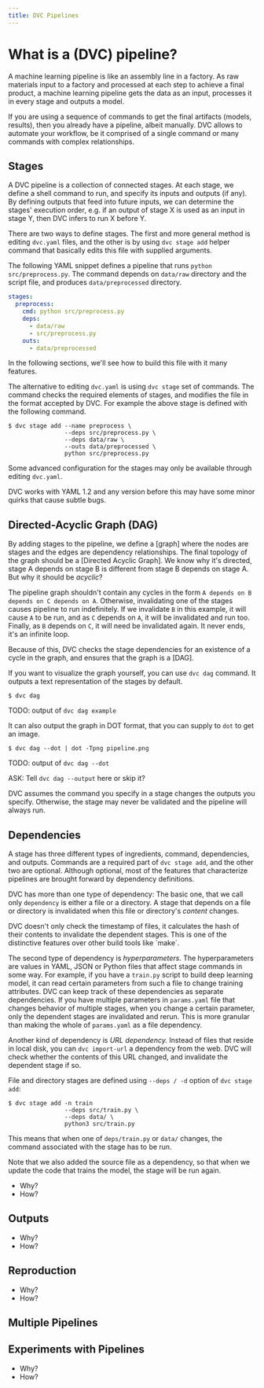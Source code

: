 ```yaml
---
title: DVC Pipelines
---
```


# What is a (DVC) pipeline?

A machine learning pipeline is like an assembly line in a factory. As raw
materials input to a factory and processed at each step to achieve a final
product, a machine learning pipeline gets the data as an input, processes it in
every stage and outputs a model.

If you are using a sequence of commands to get the final artifacts (models,
results), then you already have a pipeline, albeit manually. DVC allows to
automate your workflow, be it comprised of a single command or many commands
with complex relationships.

## Stages

A DVC pipeline is a collection of connected <abbr>stages</abbr>. At each stage,
we define a shell command to run, and specify its inputs and outputs (if any).
By defining outputs that feed into future inputs, we can determine the stages'
execution order, e.g. if an output of stage X is used as an input in stage Y,
then DVC infers to run X before Y.

There are two ways to define stages. The first and more general method is
editing `dvc.yaml` files, and the other is by using `dvc stage add` helper
command that basically edits this file with supplied arguments.

The following YAML snippet defines a pipeline that runs
`python src/preprocess.py`. The command depends on `data/raw` directory and the
script file, and produces `data/preprocessed` directory.

```yaml
stages:
  preprocess:
    cmd: python src/preprocess.py
    deps:
      - data/raw
      - src/preprocess.py
    outs:
      - data/preprocessed
```

In the following sections, we'll see how to build this file with it many
features.

The alternative to editing `dvc.yaml` is using `dvc stage` set of commands. The
command checks the required elements of stages, and modifies the file in the
format accepted by DVC. For example the above stage is defined with the
following command.

```dvc
$ dvc stage add --name preprocess \
                --deps src/preprocess.py \
                --deps data/raw \
                --outs data/preprocessed \
                python src/preprocess.py
```

<admon type="tip">

Some advanced configuration for the stages may only be available through editing
`dvc.yaml`.

</admon>

<admon type="warn">

DVC works with YAML 1.2 and any version before this may have some minor quirks
that cause subtle bugs.

</admon>

## Directed-Acyclic Graph (DAG)

By adding stages to the pipeline, we define a [graph] where the nodes are stages
and the edges are dependency relationships. The final topology of the graph
should be a [Directed Acyclic Graph]. We know why it's directed, stage A depends
on stage B is different from stage B depends on stage A. But why it should be
_acyclic_?

The pipeline graph shouldn't contain any cycles in the form
`A depends on B depends on C depends on A`. Otherwise, invalidating one of the
stages causes pipeline to run indefinitely. If we invalidate `B` in this
example, it will cause `A` to be run, and as `C` depends on `A`, it will be
invalidated and run too. Finally, as `B` depends on `C`, it will need be
invalidated again. It never ends, it's an infinite loop.

Because of this, DVC checks the stage dependencies for an existence of a cycle
in the graph, and ensures that the graph is a [DAG].

If you want to visualize the graph yourself, you can use `dvc dag` command. It
outputs a text representation of the stages by default.

```dvc
$ dvc dag
```

TODO: output of `dvc dag example`

It can also output the graph in DOT format, that you can supply to `dot` to get
an image.

```dvc
$ dvc dag --dot | dot -Tpng pipeline.png
```

TODO: output of `dvc dag --dot`

ASK: Tell `dvc dag --output` here or skip it?

<admon type="warning">
DVC assumes the command you specify in a stage changes the outputs you specify.
Otherwise, the stage may never be validated and the pipeline will always run.
</admon>

## Dependencies

A stage has three different types of ingredients, command, dependencies, and
outputs. Commands are a required part of `dvc stage add`, and the other two are
optional. Although optional, most of the features that characterize pipelines
are brought forward by dependency definitions.

DVC has more than one type of dependency: The basic one, that we call only
`dependency` is either a file or a directory. A stage that depends on a file or
directory is invalidated when this file or directory's _content_ changes.

<admon type="note">
DVC doesn't only check the timestamp of files, it calculates the hash
of their contents to invalidate the dependent stages. This is one of the
distinctive features over other build tools like  `make`. 
</admon>

The second type of dependency is _hyperparameters._ The hyperparameters are
values in YAML, JSON or Python files that affect stage commands in some way. For
example, if you have a `train.py` script to build deep learning model, it can
read certain parameters from such a file to change training attributes. DVC can
keep track of these dependencies as separate dependencies. If you have multiple
parameters in `params.yaml` file that changes behavior of multiple stages, when
you change a certain parameter, only the dependent stages are invalidated and
rerun. This is more granular than making the whole of `params.yaml` as a file
dependency.

Another kind of dependency is _URL dependency._ Instead of files that reside in
local disk, you can `dvc import-url` a dependency from the web. DVC will check
whether the contents of this URL changed, and invalidate the dependent stage if
so.


File and directory stages are defined using `--deps / -d` option of
`dvc stage add`:

```dvc
$ dvc stage add -n train
                --deps src/train.py \
                --deps data/ \
                python3 src/train.py
```

This means that when one of `deps/train.py` or `data/` changes, the command
associated with the stage has to be run.

Note that we also added the source file as a dependency, so that when we update
the code that trains the model, the stage will be run again.

- Why?
- How?

## Outputs

- Why?
- How?

## Reproduction

- Why?
- How?

## Multiple Pipelines

## Experiments with Pipelines

- Why?
- How?
